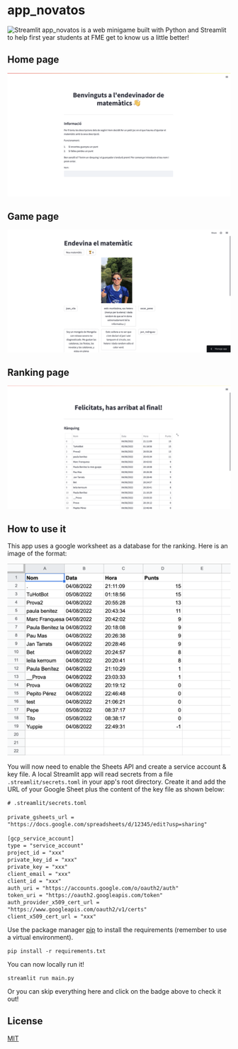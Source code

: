 # app_novatos
![Streamlit](https://maframo-app-novatos-test-main-9ylu8v.streamlitapp.com)
app_novatos is a web minigame built with Python and Streamlit to help first year students at FME get to know us a little better!

## Home page
![plot](./resources/readme/home.png)

## Game page
![plot](./resources/readme/game.png)

## Ranking page
![plot](./resources/readme/ranking.png)

## How to use it

This app uses a google worksheet as a database for the ranking. Here is an image of the format:

![plot](./resources/readme/worksheet.png)

You will now need to enable the Sheets API and create a service account & key file. A local Streamlit app will read secrets from a file `.streamlit/secrets.toml` in your app's root directory. Create it and add the URL of your Google Sheet plus the content of the key file as shown below:

```
# .streamlit/secrets.toml

private_gsheets_url = "https://docs.google.com/spreadsheets/d/12345/edit?usp=sharing"

[gcp_service_account]
type = "service_account"
project_id = "xxx"
private_key_id = "xxx"
private_key = "xxx"
client_email = "xxx"
client_id = "xxx"
auth_uri = "https://accounts.google.com/o/oauth2/auth"
token_uri = "https://oauth2.googleapis.com/token"
auth_provider_x509_cert_url = "https://www.googleapis.com/oauth2/v1/certs"
client_x509_cert_url = "xxx"
```

Use the package manager [pip](https://pip.pypa.io/en/stable/) to install the requirements (remember to use a virtual environment).

```
pip install -r requirements.txt
```

You can now locally run it!

```
streamlit run main.py
```

Or you can skip everything here and click on the badge above to check it out!

## License
[MIT](https://choosealicense.com/licenses/mit/)